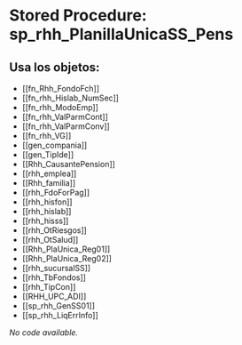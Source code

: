 # Stored Procedure: sp_rhh_PlanillaUnicaSS_Pens

## Usa los objetos:
- [[fn_Rhh_FondoFch]]
- [[fn_rhh_Hislab_NumSec]]
- [[fn_rhh_ModoEmp]]
- [[fn_rhh_ValParmCont]]
- [[fn_rhh_ValParmConv]]
- [[fn_rhh_VG]]
- [[gen_compania]]
- [[gen_TipIde]]
- [[Rhh_CausantePension]]
- [[rhh_emplea]]
- [[Rhh_familia]]
- [[rhh_FdoForPag]]
- [[rhh_hisfon]]
- [[rhh_hislab]]
- [[rhh_hisss]]
- [[rhh_OtRiesgos]]
- [[rhh_OtSalud]]
- [[Rhh_PlaUnica_Reg01]]
- [[Rhh_PlaUnica_Reg02]]
- [[rhh_sucursalSS]]
- [[rhh_TbFondos]]
- [[rhh_TipCon]]
- [[RHH_UPC_ADI]]
- [[sp_rhh_GenSS01]]
- [[sp_rhh_LiqErrInfo]]

*No code available.*
